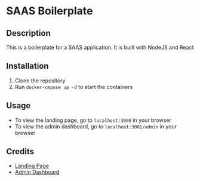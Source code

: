 # SAAS Boilerplate
## Description
This is a boilerplate for a SAAS application. It is built with NodeJS and React

## Installation
1. Clone the repository
2. Run `docker-cmpose up -d` to start the containers

## Usage
- To view the landing page, go to `localhost:3000` in your browser
- To view the admin dashboard, go to `localhost:3001/admin` in your browser

## Credits
- [Landing Page](https://github.com/ixartz/Next-JS-Landing-Page-Starter-Template)
- [Admin Dashboard](https://github.com/minimal-ui-kit/material-kit-react)